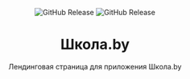 <div align="center">

![GitHub Release](https://img.shields.io/github/v/release/f69/school)
![GitHub Release](https://img.shields.io/github/v/release/f69/school?include_prereleases&label=beta)

# Школа.by

Лендинговая страница для приложения Школа.by
